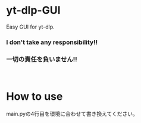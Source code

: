 # yt-dlp-GUI
Easy GUI for yt-dlp. 
<h3>I don't take any responsibility!!</h3>
<h3>一切の責任を負いません!!</h3><br>

# How to use
main.pyの4行目を環境に合わせて書き換えてください。
